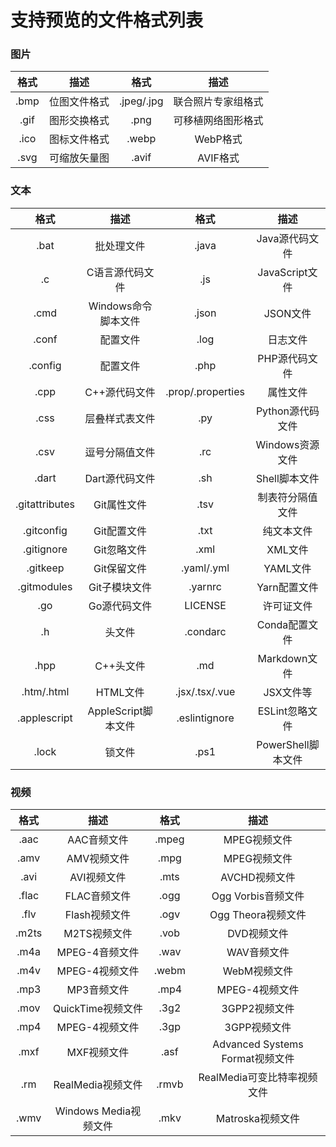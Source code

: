 # 支持预览的文件格式列表

### 图片

| 格式  |     描述     |    格式    |        描述        |
| :---: | :----------: | :--------: | :----------------: |
| .bmp  | 位图文件格式 | .jpeg/.jpg | 联合照片专家组格式 |
| .gif  | 图形交换格式 |    .png    | 可移植网络图形格式 |
| .ico  | 图标文件格式 |   .webp    |      WebP格式      |
| .svg  | 可缩放矢量图 |   .avif    |      AVIF格式      |

### 文本

|      格式      |        描述         |       格式        |        描述        |
| :------------: | :-----------------: | :---------------: | :----------------: |
|      .bat      |     批处理文件      |       .java       |   Java源代码文件   |
|       .c       |   C语言源代码文件   |        .js        |   JavaScript文件   |
|      .cmd      | Windows命令脚本文件 |       .json       |      JSON文件      |
|     .conf      |      配置文件       |       .log        |      日志文件      |
|    .config     |      配置文件       |       .php        |   PHP源代码文件    |
|      .cpp      |    C++源代码文件    | .prop/.properties |      属性文件      |
|      .css      |   层叠样式表文件    |        .py        |  Python源代码文件  |
|      .csv      |   逗号分隔值文件    |        .rc        |  Windows资源文件   |
|     .dart      |   Dart源代码文件    |        .sh        |   Shell脚本文件    |
| .gitattributes |     Git属性文件     |       .tsv        |  制表符分隔值文件  |
|   .gitconfig   |     Git配置文件     |       .txt        |     纯文本文件     |
|   .gitignore   |     Git忽略文件     |       .xml        |      XML文件       |
|    .gitkeep    |     Git保留文件     |    .yaml/.yml     |      YAML文件      |
|  .gitmodules   |    Git子模块文件    |      .yarnrc      |    Yarn配置文件    |
|      .go       |    Go源代码文件     |      LICENSE      |     许可证文件     |
|       .h       |       头文件        |     .condarc      |   Conda配置文件    |
|      .hpp      |      C++头文件      |        .md        |    Markdown文件    |
|   .htm/.html   |      HTML文件       |  .jsx/.tsx/.vue   |     JSX文件等      |
|  .applescript  | AppleScript脚本文件 |   .eslintignore   |   ESLint忽略文件   |
|     .lock      |       锁文件        |       .ps1        | PowerShell脚本文件 |

### 视频

| 格式  |         描述          | 格式  |              描述               |
| :---: | :-------------------: | :---: | :-----------------------------: |
| .aac  |      AAC音频文件      | .mpeg |          MPEG视频文件           |
| .amv  |      AMV视频文件      | .mpg  |          MPEG视频文件           |
| .avi  |      AVI视频文件      | .mts  |          AVCHD视频文件          |
| .flac |     FLAC音频文件      | .ogg  |       Ogg Vorbis音频文件        |
| .flv  |     Flash视频文件     | .ogv  |       Ogg Theora视频文件        |
| .m2ts |     M2TS视频文件      | .vob  |           DVD视频文件           |
| .m4a  |    MPEG-4音频文件     | .wav  |           WAV音频文件           |
| .m4v  |    MPEG-4视频文件     | .webm |          WebM视频文件           |
| .mp3  |      MP3音频文件      | .mp4  |         MPEG-4视频文件          |
| .mov  |   QuickTime视频文件   | .3g2  |          3GPP2视频文件          |
| .mp4  |    MPEG-4视频文件     | .3gp  |          3GPP视频文件           |
| .mxf  |      MXF视频文件      | .asf  | Advanced Systems Format视频文件 |
|  .rm  |   RealMedia视频文件   | .rmvb |   RealMedia可变比特率视频文件   |
| .wmv  | Windows Media视频文件 | .mkv  |        Matroska视频文件         |
